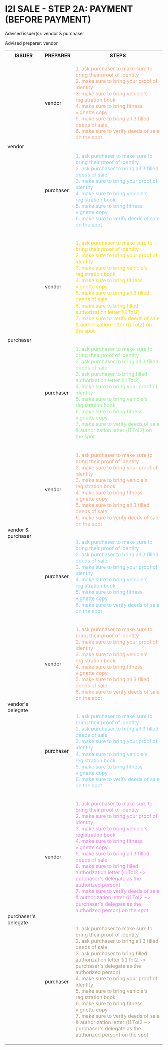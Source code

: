 # I2I SALE - STEP 2A: PAYMENT (BEFORE PAYMENT)

Advised issuer(s): vendor & purchaser

Advised preparer: vendor

<table>
  <tr>
    <th>ISSUER</th>
    <th>PREPARER</th>
    <th>STEPS</th>
  </tr>

  <tr>
    <!-- ISSUER: vendor -->
    <!-- PREPARER: vendor -->
    <td rowspan="2">vendor</td>
    <td>vendor</td>
    <td style="color: lightsalmon;">
      <ol style="padding: 0; list-style-position: inside;">
        <li>ask purchaser to make sure to bring their proof of identity</li>
        <li>make sure to bring your proof of identity</li>
        <li>make sure to bring vehicle's registration book</li>
        <li>make sure to bring fitness vignette copy</li>
        <li>make sure to bring all 3 filled deeds of sale</li>
        <li>make sure to verify deeds of sale on the spot</li>
      </ol>
    </td>
  </tr>
  <tr>
    <!-- ISSUER: vendor -->
    <!-- PREPARER: purchaser -->
    <td>purchaser</td>
    <td style="color: lightskyblue;">
      <ol style="padding: 0; list-style-position: inside;">
        <li>ask purchaser to make sure to bring their proof of identity</li>
        <li>ask purchaser to bring all 3 filled deeds of sale</li>
        <li>make sure to bring your proof of identity</li>
        <li>make sure to bring vehicle's registration book</li>
        <li>make sure to bring fitness vignette copy</li>
        <li>make sure to verify deeds of sale on the spot</li>
      </ol>
    </td>
  </tr>

  <tr>
    <!-- ISSUER: purchaser -->
    <!-- PREPARER: vendor -->
    <td rowspan="2">purchaser</td>
    <td>vendor</td>
    <td style="color: gold;">
      <ol style="padding: 0; list-style-position: inside;">
        <li>ask purchaser to make sure to bring their proof of identity</li>
        <li>make sure to bring your proof of identity</li>
        <li>make sure to bring vehicle's registration book</li>
        <li>make sure to bring fitness vignette copy</li>
        <li>make sure to bring all 3 filled deeds of sale</li>
        <li>make sure to bring filled authorization letter (i1ToI2)</li>
        <li>make sure to verify deeds of sale & authorization letter (i1ToI2) on the spot</li>
      </ol>
    </td>
  </tr>
  <tr>
    <!-- ISSUER: purchaser -->
    <!-- PREPARER: purchaser -->
    <td>purchaser</td>
    <td style="color: lightgreen;">
      <ol style="padding: 0; list-style-position: inside;">
        <li>ask purchaser to make sure to bring their proof of identity</li>
        <li>ask purchaser to bring all 3 filled deeds of sale</li>
        <li>ask purchaser to bring filled authorization letter (i1ToI2)</li>
        <li>make sure to bring your proof of identity</li>
        <li>make sure to bring vehicle's registration book</li>
        <li>make sure to bring fitness vignette copy</li>
        <li>make sure to verify deeds of sale & authorization letter (i1ToI2) on the spot</li>
      </ol>
    </td>
  </tr>

  <tr>
    <!-- ISSUER: vendor & purchaser -->
    <!-- PREPARER: vendor -->
    <td rowspan="2">vendor & purchaser</td>
    <td>vendor</td>
    <td style="color: lightsalmon;">
      <ol style="padding: 0; list-style-position: inside;">
        <li>ask purchaser to make sure to bring their proof of identity</li>
        <li>make sure to bring your proof of identity</li>
        <li>make sure to bring vehicle's registration book</li>
        <li>make sure to bring fitness vignette copy</li>
        <li>make sure to bring all 3 filled deeds of sale</li>
        <li>make sure to verify deeds of sale on the spot</li>
      </ol>
    </td>
  </tr>
  <tr>
    <!-- ISSUER: vendor & purchaser -->
    <!-- PREPARER: purchaser -->
    <td>purchaser</td>
    <td style="color: lightskyblue;">
      <ol style="padding: 0; list-style-position: inside;">
        <li>ask purchaser to make sure to bring their proof of identity</li>
        <li>ask purchaser to bring all 3 filled deeds of sale</li>
        <li>make sure to bring your proof of identity</li>
        <li>make sure to bring vehicle's registration book</li>
        <li>make sure to bring fitness vignette copy</li>
        <li>make sure to verify deeds of sale on the spot</li>
      </ol>
    </td>
  </tr>

  <tr>
    <!-- ISSUER: vendor's delegate -->
    <!-- PREPARER: vendor -->
    <td rowspan="2">vendor's delegate</td>
    <td>vendor</td>
    <td style="color: lightsalmon;">
      <ol style="padding: 0; list-style-position: inside;">
        <li>ask purchaser to make sure to bring their proof of identity</li>
        <li>make sure to bring your proof of identity</li>
        <li>make sure to bring vehicle's registration book</li>
        <li>make sure to bring fitness vignette copy</li>
        <li>make sure to bring all 3 filled deeds of sale</li>
        <li>make sure to verify deeds of sale on the spot</li>
      </ol>
    </td>
  </tr>
  <tr>
    <!-- ISSUER: vendor's delegate -->
    <!-- PREPARER: purchaser -->
    <td>purchaser</td>
    <td style="color: lightskyblue;">
      <ol style="padding: 0; list-style-position: inside;">
        <li>ask purchaser to make sure to bring their proof of identity</li>
        <li>ask purchaser to bring all 3 filled deeds of sale</li>
        <li>make sure to bring your proof of identity</li>
        <li>make sure to bring vehicle's registration book</li>
        <li>make sure to bring fitness vignette copy</li>
        <li>make sure to verify deeds of sale on the spot</li>
      </ol>
    </td>
  </tr>

  <tr>
    <!-- ISSUER: purchaser's delegate -->
    <!-- PREPARER: vendor -->
    <td rowspan="2">purchaser's delegate</td>
    <td>vendor</td>
    <td style="color: violet;">
      <ol style="padding: 0; list-style-position: inside;">
        <li>ask purchaser to make sure to bring their proof of identity</li>
        <li>make sure to bring your proof of identity</li>
        <li>make sure to bring vehicle's registration book</li>
        <li>make sure to bring fitness vignette copy</li>
        <li>make sure to bring all 3 filled deeds of sale</li>
        <li>make sure to bring filled authorization letter (i1ToI2 ~> purchaser's delegate as the authorized person)</li>
        <li>make sure to verify deeds of sale & authorization letter (i1ToI2 ~> purchaser's delegate as the authorized person) on the spot</li>
      </ol>
    </td>
  </tr>
  <tr>
    <!-- ISSUER: purchaser's delegate -->
    <!-- PREPARER: purchaser -->
    <td>purchaser</td>
    <td style="color: #b09c81;">
      <ol style="padding: 0; list-style-position: inside;">
        <li>ask purchaser to make sure to bring their proof of identity</li>
        <li>ask purchaser to bring all 3 filled deeds of sale</li>
        <li>ask purchaser to bring filled authorization letter (i1ToI2 ~> purchaser's delegate as the authorized person)</li>
        <li>make sure to bring your proof of identity</li>
        <li>make sure to bring vehicle's registration book</li>
        <li>make sure to bring fitness vignette copy</li>
        <li>make sure to verify deeds of sale & authorization letter (i1ToI2 ~> purchaser's delegate as the authorized person) on the spot</li>
      </ol>
    </td>
  </tr>
</table>
